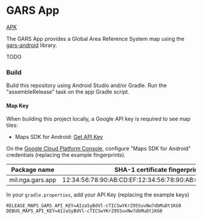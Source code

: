 # GARS App

[APK](https://github.com/ngageoint/gars-android/releases/latest/download/gars.apk)

The GARS App provides a Global Area Reference System map using the [gars-android](https://github.com/ngageoint/gars-android) library.

TODO

### Build ###

Build this repository using Android Studio and/or Gradle. Run the "assembleRelease" task on the app Gradle script.

#### Map Key ####

When building this project locally, a Google API key is required to see map tiles:
 * Maps SDK for Android: [Get API Key](https://developers.google.com/maps/documentation/android-sdk/signup)

On the [Google Cloud Platform Console](https://cloud.google.com/console/google/maps-apis/overview), configure "Maps SDK for Android" credentials (replacing the example fingerprints).

| Package name           | SHA-1 certificate fingerprint                               |
| ---------------------- | ----------------------------------------------------------- |
| mil.nga.gars.app       | 12:34:56:78:90:AB:CD:EF:12:34:56:78:90:AB:CD:EF:AA:BB:CC:DD |

In your `gradle.properties`, add your API Key (replacing the example keys)

```
RELEASE_MAPS_GARS_API_KEY=AIzaSyBdVl-cTICSwYKrZ95SuvNw7dbMuDt1KG0
DEBUG_MAPS_API_KEY=AIzaSyBdVl-cTICSwYKrZ95SuvNw7dbMuDt1KG0
```
